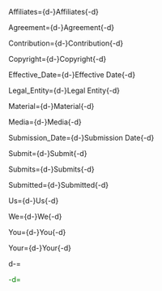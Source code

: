 Affiliates={d-}Affiliates{-d}

Agreement={d-}Agreement{-d}

Contribution={d-}Contribution{-d}

Copyright={d-}Copyright{-d}

Effective_Date={d-}Effective Date{-d}

Legal_Entity={d-}Legal Entity{-d}

Material={d-}Material{-d}

Media={d-}Media{-d}

Submission_Date={d-}Submission Date{-d}

Submit={d-}Submit{-d}

Submits={d-}Submits{-d}

Submitted={d-}Submitted{-d}

Us={d-}Us{-d}

We={d-}We{-d}

You={d-}You{-d}

Your={d-}Your{-d}

d-=<font color="green">

-d=</font>